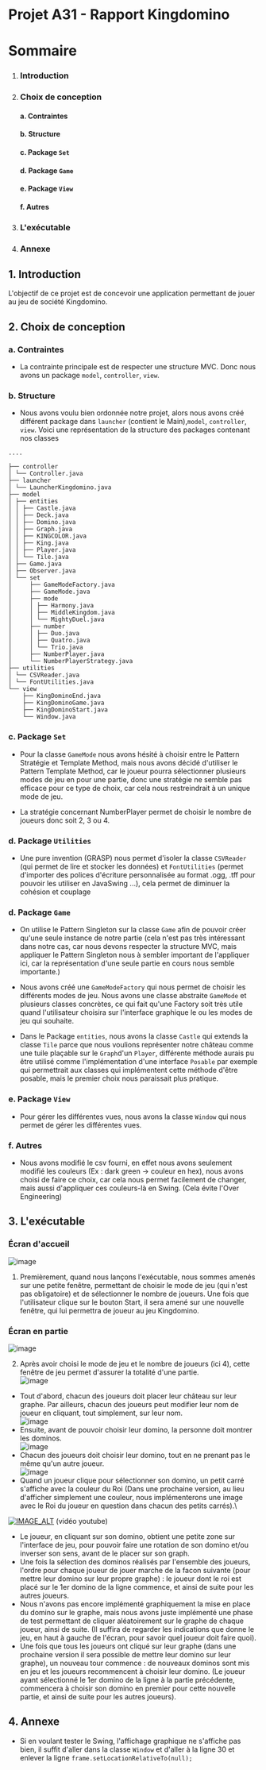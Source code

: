 
# Projet A31 - Rapport Kingdomino

# Sommaire
1. ### Introduction
2. ### Choix de conception
   #### a. Contraintes
   #### b.  Structure
   #### c. Package `Set`
   #### d. Package `Game`
   #### e. Package `View`
   #### f. Autres
3. ### L'exécutable
4. ### Annexe

## 1.  Introduction

L'objectif de ce projet est de concevoir une application permettant de jouer au jeu de société Kingdomino.

## 2. Choix de conception

### a. Contraintes
- La contrainte principale est de respecter une structure MVC. Donc nous avons un package `model`, `controller`, `view`.
### b. Structure
- Nous avons voulu bien ordonnée notre projet, alors nous avons créé différent package dans `launcher` (contient le Main),`model`, `controller`, `view`. Voici une représentation de la structure des packages contenant nos classes

```
....

├── controller
│ └── Controller.java
├── launcher
│ └── LauncherKingdomino.java
├── model
│ ├── entities
│ │ ├── Castle.java
│ │ ├── Deck.java
│ │ ├── Domino.java
│ │ ├── Graph.java
│ │ ├── KINGCOLOR.java
│ │ ├── King.java
│ │ ├── Player.java
│ │ └── Tile.java
│ ├── Game.java
│ ├── Observer.java
│ └── set
│     ├── GameModeFactory.java
│     ├── GameMode.java
│     ├── mode
│     │ ├── Harmony.java
│     │ ├── MiddleKingdom.java
│     │ └── MightyDuel.java
│     ├── number
│     │ ├── Duo.java
│     │ ├── Quatro.java
│     │ └── Trio.java
│     ├── NumberPlayer.java
│     └── NumberPlayerStrategy.java
├── utilities
│ └── CSVReader.java
│ └── FontUtilities.java
└── view
    ├── KingDominoEnd.java
    ├── KingDominoGame.java
    ├── KingDominoStart.java
    └── Window.java

```

### c. Package `Set`
- Pour la classe `GameMode` nous avons hésité à choisir entre le Pattern Stratégie et Template Method, mais nous avons décidé d'utiliser le Pattern Template Method, car le joueur pourra sélectionner plusieurs modes de jeu en pour une partie, donc une stratégie ne semble pas efficace pour ce type de choix, car cela nous restreindrait à un unique mode de jeu.

- La stratégie concernant NumberPlayer permet de choisir le nombre de joueurs donc soit 2, 3 ou 4.
### d. Package `Utilities`
- Une pure invention (GRASP) nous permet d'isoler la classe `CSVReader` (qui permet de lire et stocker les données) et `FontUtilities` (permet d'importer des polices d'écriture personnalisée au format .ogg, .tff pour pouvoir les utiliser en JavaSwing ...), cela permet de diminuer la cohésion et couplage

### d. Package `Game`
- On utilise le Pattern Singleton sur la classe `Game` afin de pouvoir créer qu'une seule instance de notre partie (cela n'est pas très intéressant dans notre cas, car nous devons respecter la structure MVC, mais appliquer le Pattern Singleton nous à sembler important de l'appliquer ici, car la représentation d'une seule partie en cours nous semble importante.)

- Nous avons créé une `GameModeFactory` qui nous permet de choisir les différents modes de jeu. Nous avons une classe abstraite `GameMode` et plusieurs classes concrètes, ce qui fait
  qu'une Factory soit très utile quand l'utilisateur choisira sur l'interface graphique le ou les modes de jeu qui souhaite.

- Dans le Package `entities`, nous avons la classe `Castle` qui extends la classe `Tile` parce que nous voulions représenter notre château comme une tuile plaçable sur le `Graph`d'un `Player`, différente méthode aurais pu être utilisé comme l'implémentation d'une interface `Posable` par exemple qui permettrait aux classes qui implémentent cette méthode d'être posable, mais le premier choix nous paraissait plus pratique.

### e. Package `View`
- Pour gérer les différentes vues, nous avons la classe `Window` qui nous permet de gérer les différentes vues.

### f. Autres
- Nous avons modifié le csv fourni, en effet nous avons seulement modifié les couleurs (Ex : dark green -> couleur en hex), nous avons choisi de faire ce choix, car cela nous permet facilement de changer, mais aussi d'appliquer ces couleurs-là en Swing. (Cela évite l'Over Engineering)


## 3. L'exécutable
### Écran d'accueil
![image](https://i.imgur.com/eJz7y6o.png)
1. Premièrement, quand nous lançons l'exécutable, nous sommes amenés sur une petite fenêtre, permettant de choisir le mode de jeu (qui n'est pas obligatoire) et de sélectionner le nombre de joueurs. Une fois que l'utilisateur clique sur le bouton Start, il sera amené sur une nouvelle fenêtre, qui lui permettra de joueur au jeu Kingdomino.
### Écran en partie
![image](https://i.imgur.com/qUoIDui.png)

2. Après avoir choisi le mode de jeu et le nombre de joueurs (ici 4), cette fenêtre de jeu permet d'assurer la totalité d'une partie.\
![image](https://i.imgur.com/UuEB7PT.png)
- Tout d'abord, chacun des joueurs doit placer leur château sur leur graphe. Par ailleurs, chacun des joueurs peut modifier leur nom de joueur en cliquant, tout simplement, sur leur nom.\
  ![image](https://i.imgur.com/HsvpiRx.png)
- Ensuite, avant de pouvoir choisir leur domino, la personne doit montrer les dominos.\
  ![image](https://i.imgur.com/oj6gSPP.png) 
- Chacun des joueurs doit choisir leur domino, tout en ne prenant pas le même qu'un autre joueur.\
  ![image](https://i.imgur.com/w8GzzFc.png) 
- Quand un joueur clique pour sélectionner son domino, un petit carré s'affiche avec la couleur du Roi (Dans une prochaine version, au lieu d'afficher simplement une couleur, nous implémenterons une image avec le Roi du joueur en question dans chacun des petits carrés).\

[![IMAGE_ALT](https://img.youtube.com/vi/8-EZ7INDJqg/0.jpg)](https://www.youtube.com/watch?v=8-EZ7INDJqg)
(vidéo youtube)

- Le joueur, en cliquant sur son domino, obtient une petite zone sur l'interface de jeu, pour pouvoir faire une rotation de son domino et/ou inverser son sens, avant de le placer sur son graph.
- Une fois la sélection des dominos réalisés par l'ensemble des joueurs, l'ordre pour chaque joueur de jouer marche de la facon suivante (pour mettre leur domino sur leur propre graphe) : le joueur dont le roi est placé sur le 1er domino de la ligne commence, et ainsi de suite pour les autres joueurs. 
- Nous n'avons pas encore implémenté graphiquement la mise en place du domino sur le graphe, mais nous avons juste implémenté une phase de test permettant de cliquer aléatoirement sur le graphe de chaque joueur, ainsi de suite. (Il suffira de regarder les indications que donne le jeu, en haut à gauche de l'écran, pour savoir quel joueur doit faire quoi).
- Une fois que tous les joueurs ont cliqué sur leur graphe (dans une prochaine version il sera possible de mettre leur domino sur leur graphe), un nouveau tour commence : de nouveaux dominos sont mis en jeu et les joueurs recommencent à choisir leur domino. (Le joueur ayant sélectionné le 1er domino de la ligne à la partie précédente, commencera à choisir son domino en premier pour cette nouvelle partie, et ainsi de suite pour les autres joueurs).

## 4. Annexe
- Si en voulant tester le Swing, l'affichage graphique ne s'affiche pas bien, il suffit d'aller dans la classe `Window` et d'aller à la ligne 30 et enlever la ligne `frame.setLocationRelativeTo(null);`
